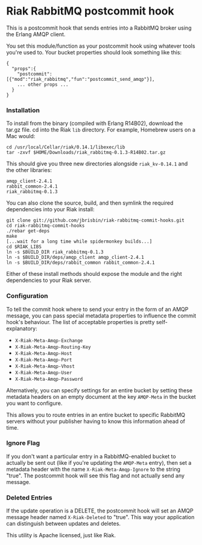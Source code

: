 # Riak RabbitMQ postcommit hook

This is a postcommit hook that sends entries into a RabbitMQ broker using the 
Erlang AMQP client.

You set this module/function as your postcommit hook using whatever tools you're 
used to. Your bucket properties should look something like this:

    {
      "props":{
        "postcommit":[{"mod":"riak_rabbitmq","fun":"postcommit_send_amqp"}],
        ... other props ...
      }
    }

### Installation

To install from the binary (compiled with Erlang R14B02), download the tar.gz file. 
cd into the Riak `lib` directory. For example, Homebrew users on a Mac would:

    cd /usr/local/Cellar/riak/0.14.1/libexec/lib
    tar -zxvf $HOME/Downloads/riak_rabbitmq-0.1.3-R14B02.tar.gz

This should give you three new directories alongside `riak_kv-0.14.1` and the other 
libraries:

    amqp_client-2.4.1
    rabbit_common-2.4.1
    riak_rabbitmq-0.1.3

You can also clone the source, build, and then symlink the required dependencies 
into your Riak install:

    git clone git://github.com/jbrisbin/riak-rabbitmq-commit-hooks.git
    cd riak-rabbitmq-commit-hooks
    ./rebar get-deps
    make
    [...wait for a long time while spidermonkey builds...]
    cd $RIAK_LIBS
    ln -s $BUILD_DIR riak_rabbitmq-0.1.3
    ln -s $BUILD_DIR/deps/amqp_client amqp_client-2.4.1
    ln -s $BUILD_DIR/deps/rabbit_common rabbit_common-2.4.1

Either of these install methods should expose the module and the right dependencies 
to your Riak server.

### Configuration

To tell the commit hook where to send your entry in the form of an AMQP message, 
you can pass special metadata properties to influence the commit hook's behaviour. 
The list of acceptable properties is pretty self-explanatory:

* `X-Riak-Meta-Amqp-Exchange`
* `X-Riak-Meta-Amqp-Routing-Key`
* `X-Riak-Meta-Amqp-Host`
* `X-Riak-Meta-Amqp-Port`
* `X-Riak-Meta-Amqp-Vhost`
* `X-Riak-Meta-Amqp-User`
* `X-Riak-Meta-Amqp-Password`

Alternatively, you can specify settings for an entire bucket by setting these metadata headers 
on an empty document at the key `AMQP-Meta` in the bucket you want to configure.

This allows you to route entries in an entire bucket to specific RabbitMQ servers without 
your publisher having to know this information ahead of time.

### Ignore Flag

If you don't want a particular entry in a RabbitMQ-enabled bucket to actually be sent out 
(like if you're updating the `AMQP-Meta` entry), then set a metadata header with the name 
`X-Riak-Meta-Amqp-Ignore` to the string "true". The postcommit hook will see this flag and 
not actually send any message.

### Deleted Entries

If the update operation is a DELETE, the postcommit hook will set an AMQP message header named 
`X-Riak-Deleted` to "true". This way your application can distinguish between updates and deletes.

This utility is Apache licensed, just like Riak.
